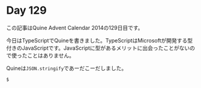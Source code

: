 # Day 129

この記事はQuine Advent Calendar 2014の129日目です。

今日はTypeScriptでQuineを書きました。TypeScriptはMicrosoftが開発する型付きのJavaScriptです。JavaScriptに型があるメリットに出会ったことがないので使ったことはありません。

Quineは`JSON.stringify`であーだこーだしました。

```console
$
